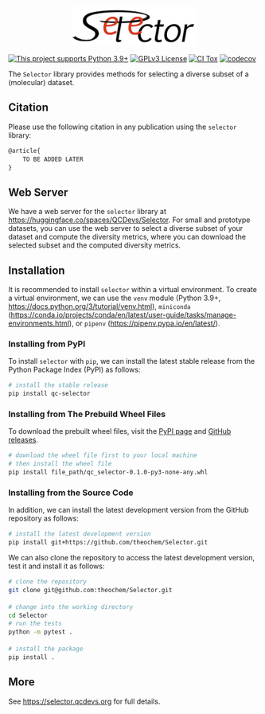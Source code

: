 <div style="text-align:center">
  <!-- <h1 style="margin-right: 20px;">The Selector Library</h1> -->
  <img src="https://github.com/theochem/Selector/blob/main/book/content/selector_logo.png?raw=true" alt="Logo" style="width: 50%">
</div>

[![This project supports Python 3.9+](https://img.shields.io/badge/Python-3.9+-blue.svg)](https://python.org/downloads)
[![GPLv3 License](https://img.shields.io/badge/License-GPL%20v3-yellow.svg)](https://opensource.org/licenses/)
[![CI Tox](https://github.com/theochem/Selector/actions/workflows/ci_tox.yaml/badge.svg?branch=main)](https://github.com/theochem/Selector/actions/workflows/ci_tox.yaml)
[![codecov](https://codecov.io/gh/theochem/Selector/graph/badge.svg?token=0UJixrJfNJ)](https://codecov.io/gh/theochem/Selector)

The `Selector` library provides methods for selecting a diverse subset of a (molecular) dataset.

## Citation

Please use the following citation in any publication using the `selector` library:

```md
@article{
    TO BE ADDED LATER
}
```

## Web Server

We have a web server for the `selector` library at https://huggingface.co/spaces/QCDevs/Selector.
For small and prototype datasets, you can use the web server to select a diverse subset of your
dataset and compute the diversity metrics, where you can download the selected subset and the
computed diversity metrics.

## Installation

It is recommended to install `selector` within a virtual environment. To create a virtual
environment, we can use the `venv` module (Python 3.9+,
https://docs.python.org/3/tutorial/venv.html), `miniconda` (https://conda.io/projects/conda/en/latest/user-guide/tasks/manage-environments.html), or
`pipenv` (https://pipenv.pypa.io/en/latest/).

### Installing from PyPI

To install `selector` with `pip`, we can install the latest stable release from the Python Package Index (PyPI) as follows:

```bash
# install the stable release
pip install qc-selector
```

### Installing from The Prebuild Wheel Files

To download the prebuilt wheel files, visit the [PyPI page](https://pypi.org/project/qc-selector/)
and [GitHub releases](https://github.com/theochem/Selector/tags).

```bash
# download the wheel file first to your local machine
# then install the wheel file
pip install file_path/qc_selector-0.1.0-py3-none-any.whl

```

### Installing from the Source Code

In addition, we can install the latest development version from the GitHub repository as follows:

```bash
# install the latest development version
pip install git+https://github.com/theochem/Selector.git
```

We can also clone the repository to access the latest development version, test it and install it as follows:

```bash
# clone the repository
git clone git@github.com:theochem/Selector.git

# change into the working directory
cd Selector
# run the tests
python -m pytest .

# install the package
pip install .

```

## More

See https://selector.qcdevs.org for full details.
